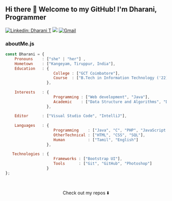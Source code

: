  

<!--[![HitCount](http://hits.dwyl.com/Rani-dha/https://githubcom/Rani-dha/Rani-dha/blob/master/READMEmd.svg)](http://hits.dwyl.com/Rani-dha/https://githubcom/Rani-dha/Rani-dha/blob/master/READMEmd) 
[![Header](https://github.com/adamalston/adamalston/raw/master/profile.gif)](https://www.youtube.com/watch?v=dQw4w9WgXcQ)
![Twitter Follow](https://img.shields.io/twitter/follow/Ranidha4?style=social)
[![Instagram](https://img.shields.io/static/v1?label=Instagram&message=%20&color=white&logo=Instagram&style=flat-square&logoColor=white)](https://www.instagram.com/inarahd_t)
 -->

## Hi there 👋 Welcome to my GitHub! I'm Dharani, Programmer



[![Linkedin: Dharani T](https://img.shields.io/badge/-Dharani-blue?style=flat-square&logo=Linkedin&logoColor=white&link=https://www.linkedin.com/in/dharani-t-86842a192/)](https://www.linkedin.com/in/dharani-t-86842a192/)
![](https://visitor-badge.glitch.me/badge?page_id=Rani-dha.Ranidha)
[![Gmail](https://img.shields.io/static/v1?label=Dharani&message=%20&color=white&logo=gmail&style=flat-square&logoColor=white)](mailto:gct.it18.dharani@gmail.com)

### aboutMe.js

```javascript
const Dharani = {
    Pronouns    : ["she" | "her"] ,
    Hometown    : ["Kangeyam, Tiruppur, India"],
    Education   : {
                     College : ["GCT Coimbatore"],
                     Course  : ["B.Tech in Information Technology ('22)"]
                  },
                
    Interests   : {
                     Programming : ["Web development", "Java"],
                     Academic    : ["Data Structure and Algorithms", "DBMS", "Operating System", "Networks"]
                  },
       
    Editor      : ["Visual Studio Code", "IntelliJ"],
    
    Languages   : {
                     Programming    : ["Java", "C", "PHP", "JavaScript Basics", "Python"],
                     OtherTechnical : ["HTML", "CSS", "SQL"],
                     Human          : ["Tamil", "English"]
                  },
    
   Technologies : {
                     Frameworks : ["Bootstrap UI"],
                     Tools      : ["Git", "GitHub", "Photoshop"]
                  }
};            
                
  
```

<p align="center">
Check out my repos ⬇️  
</p>
 
 
 
 


<!--
👨‍💻 20 Years old Developer  
👨‍🎓 Studying Information Technogy here in India  
🚧 **Current Project:** [Portfolio](https://rani-dha.github.io/)

⭐️ From [Dharani](https://github.com/Rani-dha)

  code: [Javascript, HTML, CSS],
    askMeAbout: ["web dev", "tech", "crypto", "music", "coffee"],
    technologies: {
        frontEnd: {
            css: ["bootstrap", "materialize"]
        },
        backEnd: {
            js: ["firebase", "node"]
        }        
    }
};
### Hi there, This is Dharani 👋 
🌱 I’m currently learning about Git & GitHub 
 
 💬 Ask me about C, Web Development, Graphic Designs.
 
 📫 How to reach me: https://www.linkedin.com/in/dharani-t-86842a192/

**Rani-dha/Rani-dha** is a ✨ _special_ ✨ repository because its `README.md` (this file) appears on your GitHub profile.

Here are some ideas to get you started:
:pushpin:  http://about.me/dharani_t - portfolio!

- 🔭 I’m currently working on ...

- 👯 I’m looking to collaborate on ...
- 🤔 I’m looking for help with ...


- 😄 Pronouns: ...
- ⚡ Fun fact: ...


-->
